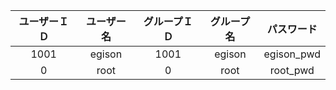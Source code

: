 |ユーザーＩＤ|ユーザー名|グループＩＤ|グループ名|パスワード|
|:-:|:-:|:-:|:-:|:-:|
|1001|egison|1001|egison|egison_pwd|
|0|root|0|root|root_pwd|

